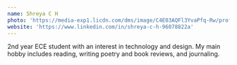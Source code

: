 ```yaml
---
name: Shreya C H
photo: 'https://media-exp1.licdn.com/dms/image/C4E03AQFl3YvaPfq-Rw/profile-displayphoto-shrink_400_400/0/1647760034881?e=1670457600&v=beta&t=5B-J1PFZLl66fMu0Vu1IyhVvPXeg4ZtPbVC1ubGNREQ'
website: 'https://www.linkedin.com/in/shreya-c-h-96078822a'
---
```

2nd year ECE student with an interest in technology and design. My main hobby includes reading, writing poetry and book
reviews, and journaling.
